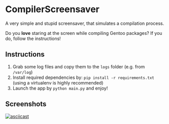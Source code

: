 # CompilerScreensaver

A very simple and stupid screensaver, that simulates a compilation process.

Do you **love** staring at the screen while compiling Gentoo packages?
If you do, follow the instructions!

## Instructions

1. Grab some log files and copy them to the `logs` folder (e.g. from `/var/log`)
2. Install required dependencies by: `pip install -r requirements.txt` (using a virtualenv is highly recommended)
3. Launch the app by `python main.py` and enjoy!

## Screenshots

[![asciicast](https://asciinema.org/a/L255VO90MfgAunWdur9f1H2lO.svg)](https://asciinema.org/a/L255VO90MfgAunWdur9f1H2lO)
